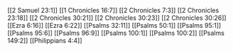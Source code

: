 [[2 Samuel 23:1]]
[[1 Chronicles 16:7]]
[[2 Chronicles 7:3]]
[[2 Chronicles 23:18]]
[[2 Chronicles 30:21]]
[[2 Chronicles 30:23]]
[[2 Chronicles 30:26]]
[[Ezra 6:16]]
[[Ezra 6:22]]
[[Psalms 32:11]]
[[Psalms 50:1]]
[[Psalms 95:1]]
[[Psalms 95:6]]
[[Psalms 96:9]]
[[Psalms 100:1]]
[[Psalms 100:2]]
[[Psalms 149:2]]
[[Philippians 4:4]]
